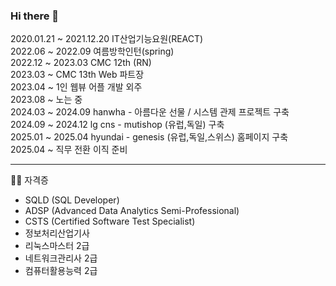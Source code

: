### Hi there 👋

2020.01.21 ~ 2021.12.20 IT산업기능요원(REACT) <br />
2022.06 ~ 2022.09 여름방학인턴(spring) <br />
2022.12 ~ 2023.03 CMC 12th (RN) <br />
2023.03 ~ CMC 13th Web 파트장 <br />
2023.04 ~ 1인 웹뷰 어플 개발 외주 <br />
2023.08 ~ 노는 중 <br />
2024.03 ~ 2024.09 hanwha - 아름다운 선물 / 시스템 관제 프로젝트 구축 <br />
2024.09 ~ 2024.12 lg cns - mutishop (유럽,독일) 구축 <br />
2025.01 ~ 2025.04 hyundai - genesis (유럽,독일,스위스) 홈페이지 구축 <br />
2025.04 ~ 직무 전환 이직 준비

---
✍🏻 자격증
- SQLD (SQL Developer)
- ADSP (Advanced Data Analytics Semi-Professional)
- CSTS (Certified Software Test Specialist)
- 정보처리산업기사
- 리눅스마스터 2급
- 네트워크관리사 2급
- 컴퓨터활용능력 2급
